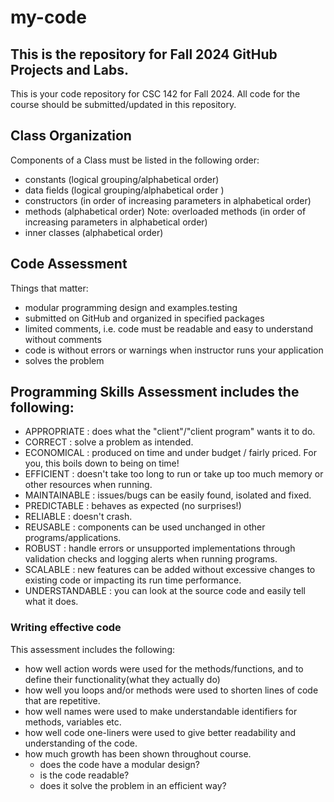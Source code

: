 # my-code
## This is the repository for Fall 2024 GitHub Projects and Labs.
This is your code repository for CSC 142 for Fall 2024.
All code for the course should be submitted/updated in this repository.

## Class Organization
Components of a Class must be listed in the following order:
* constants (logical grouping/alphabetical order)
* data fields (logical grouping/alphabetical order )
* constructors (in order of increasing parameters in alphabetical order)
* methods (alphabetical order) Note: overloaded methods (in order of increasing parameters in alphabetical order)
* inner classes (alphabetical order)

## Code Assessment
Things that matter:
* modular programming design and examples.testing
* submitted on GitHub and organized in specified packages
* limited comments, i.e. code must be readable and easy to understand without comments
* code is without errors or warnings when instructor runs your application
* solves the problem

## Programming Skills Assessment includes the following:
* APPROPRIATE    : does what the "client"/"client program" wants it to do.
* CORRECT        : solve a problem as intended.
* ECONOMICAL     : produced on time and under budget / fairly priced. For you, this boils down to being on time!
* EFFICIENT      : doesn't take too long to run or take up too much memory or other resources when running.
* MAINTAINABLE   : issues/bugs can be easily found, isolated and fixed.
* PREDICTABLE    : behaves as expected (no surprises!)
* RELIABLE       : doesn't crash.
* REUSABLE       : components can be used unchanged in other programs/applications.
* ROBUST         : handle errors or unsupported implementations through validation checks and logging alerts when running programs.
* SCALABLE       : new features can be added without excessive changes to existing code or impacting its run time performance.
* UNDERSTANDABLE : you can look at the source code and easily tell what it does.

### Writing effective code
This assessment includes the following:
* how well action words were used for the methods/functions, and to define their functionality(what they actually do)
* how well you loops and/or methods were used to shorten lines of code that are repetitive.
* how well names were used to make understandable identifiers for methods, variables etc.
* how well code one-liners were used to give better readability and understanding of the code.
* how much growth has been shown throughout course.
    * does the code have a modular design?
    * is the code readable?
    * does it solve the problem in an efficient way?

  

